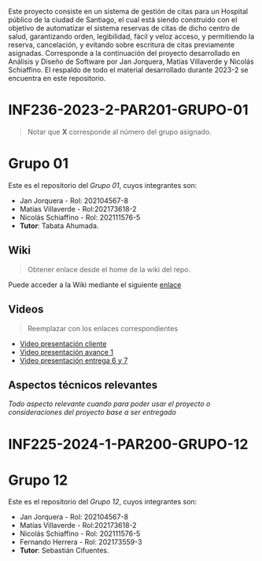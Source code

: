 Este proyecto consiste en un sistema de gestión de citas para un Hospital público de la ciudad de Santiago, el cual está siendo construido con el objetivo de automatizar el sistema reservas de citas de dicho centro de salud, garantizando orden, legibilidad, fácil y veloz acceso, y permitiendo la reserva, cancelación, y evitando sobre escritura de citas previamente asignadas. Corresponde a la continuación del proyecto desarrollado en Análisis y Diseño de Software por Jan Jorquera, Matías Villaverde y Nicolás Schiaffino. El respaldo de todo el material desarrollado durante 2023-2 se encuentra en este repositorio.


# INF236-2023-2-PAR201-GRUPO-01
> Notar que **X** corresponde al número del grupo asignado.

# Grupo 01
Este es el repositorio del *Grupo 01*, cuyos integrantes son:

* Jan Jorquera - Rol: 202104567-8
* Matías Villaverde - Rol:202173618-2
* Nicolás Schiaffino - Rol: 202111576-5
* **Tutor**: Tabata Ahumada.

## Wiki

> Obtener enlace desde el home de la wiki del repo.

Puede acceder a la Wiki mediante el siguiente [enlace](https://gitlab.inf.utfsm.cl/)

## Videos

> Reemplazar con los enlaces correspondientes

* [Video presentación cliente](https://www.youtube.com/watch?v=8-77skNr9HE)
* [Video presentación avance 1](https://youtu.be/NQQ-IRNuduo)
* [Video presentación entrega 6 y 7](https://youtu.be/e6HoZtsaeAI)

## Aspectos técnicos relevantes

_Todo aspecto relevante cuando para poder usar el proyecto o consideraciones del proyecto base a ser entregado_



# INF225-2024-1-PAR200-GRUPO-12

# Grupo 12
Este es el repositorio del *Grupo 12*, cuyos integrantes son:

* Jan Jorquera - Rol: 202104567-8
* Matías Villaverde - Rol:202173618-2
* Nicolás Schiaffino - Rol: 202111576-5
* Fernando Herrera - Rol: 202173559-3
* **Tutor**: Sebastián Cifuentes.

